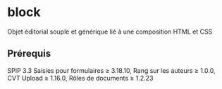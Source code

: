 # block
Objet éditorial souple et générique lié à une composition HTML et CSS

## Prérequis
SPIP 3.3
Saisies pour formulaires ≥ 3.18.10,
Rang sur les auteurs ≥ 1.0.0,
CVT Upload ≥ 1.16.0, 
Rôles de documents ≥ 1.2.23
